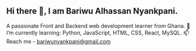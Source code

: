 ## Hi there 👋, I am Bariwu Alhassan Nyankpani.
A passionate Front and Backend web development learner from Ghana.
🌱 I’m currently learning: Python, JavaScript, HTML, CSS, React, MySQL.
📫 Reach me - bariwunyankpani@gmail.com

<!--
**BariwuJhunnior/BariwuJhunnior** is a ✨ _special_ ✨ repository because its `README.md` (this file) appears on your GitHub profile.

Here are some ideas to get you started:

- 🔭 I’m currently working on ...
- 🌱 I’m currently learning ...
- 👯 I’m looking to collaborate on ...
- 🤔 I’m looking for help with ...
- 💬 Ask me about ...
- 📫 How to reach me: ...
- 😄 Pronouns: ...
- ⚡ Fun fact: ...
-->
